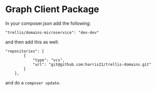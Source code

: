 # Graph Client Package

In your composer.json add the following:
```
"trellis/domains-microservice": "dev-dev"
```
and then add this as well:
```
"repositories": [
        {
            "type": "vcs",
            "url": "git@github.com:harris21/trellis-domains.git"
        }
    ],
```

and do a ```composer update```.
